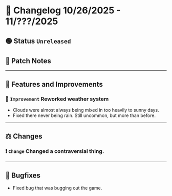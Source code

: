 # 📑 Changelog 10/26/2025 - 11/???/2025

## 🟢 Status `Unreleased`

## 💬 Patch Notes

________

## 📢 Features and Improvements

### 🔼 `Improvement` Reworked weather system
- Clouds were almost always being mixed in too heavily to sunny days.
- Fixed there never being rain. Still uncommon, but more than before.

________

## ⚖️ Changes

### ❗ `Change` Changed a contraversial thing.

________

## 🐛 Bugfixes
- Fixed bug that was bugging out the game.
